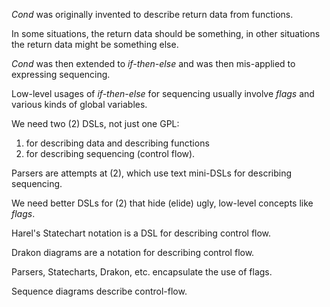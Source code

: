 *Cond* was originally invented to describe return data from functions.

In some situations, the return data should be something, in other situations the return data might be something else.

*Cond* was then extended to *if-then-else* and was then mis-applied to expressing sequencing.

Low-level usages of *if-then-else* for sequencing usually involve *flags* and various kinds of global variables.

We need two (2) DSLs, not just one GPL:
1. for describing data and describing functions
2. for describing sequencing (control flow).

Parsers are attempts at (2), which use text mini-DSLs for describing sequencing.

We need better DSLs for (2) that hide (elide) ugly, low-level concepts like *flags*.

Harel's Statechart notation is a DSL for describing control flow.

Drakon diagrams are a notation for describing control flow.


Parsers, Statecharts, Drakon, etc. encapsulate the use of flags.

Sequence diagrams describe control-flow.
